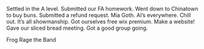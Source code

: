 Settled in the A level. Submitted our FA homework. Went down to Chinatown to buy buns. Submitted a refund request. Mia Goth. AI’s everywhere. Chill out. It’s all showmanship. Got ourselves free wix premium. Make a website\! Gave our sliced bread meeting. Got a good group going. 

Frog Rage the Band
